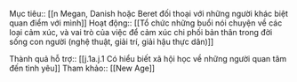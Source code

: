 Mục tiêu:: [[n Megan, Danish hoặc Beret đối thoại với những người khác biệt quan điểm với mình]]
Hoạt động:: [[Tổ chức những buổi nói chuyện về các loại cảm xúc, và vai trò của việc để cảm xúc chi phối bản thân trong đời sống con người (nghệ thuật, giải trí, giải hậu thực dân)]]

Thành quả hỗ trợ:: [[j.1a.j.1 Có hiểu biết xã hội học về những người quan tâm đến tình yêu]]
Tham khảo:: [[New Age]]
